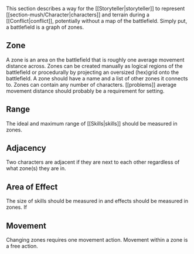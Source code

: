 This section describes a way for the [[Storyteller|storyteller]] to represent [[section-mush/Character|characters]] and terrain during a [[Conflict|conflict]], potentially without a map of the battlefield. Simply put, a battlefield is a graph of zones.

## Zone
A zone is an area on the battlefield that is roughly one average movement distance across. Zones can be created manually as logical regions of the battlefield or procedurally by projecting an oversized (hex)grid onto the battlefield. A zone should have a name and a list of other zones it connects to. Zones can contain any number of characters.
[[problems]] average movement distance should probably be a requirement for setting.

## Range
The ideal and maximum range of [[Skills|skills]] should be measured in zones.

## Adjacency
Two characters are adjacent if they are next to each other regardless of what zone(s) they are in.

## Area of Effect
The size of skills should be measured in and effects should be measured in zones. If 

## Movement
Changing zones requires one movement action. Movement within a zone is a free action.